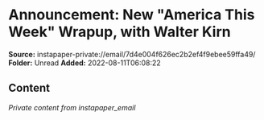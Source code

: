 # Announcement: New "America This Week" Wrapup, with Walter Kirn

**Source:** instapaper-private://email/7d4e004f626ec2b2ef4f9ebee59ffa49/
**Folder:** Unread
**Added:** 2022-08-11T06:08:22




## Content
*Private content from instapaper_email*
